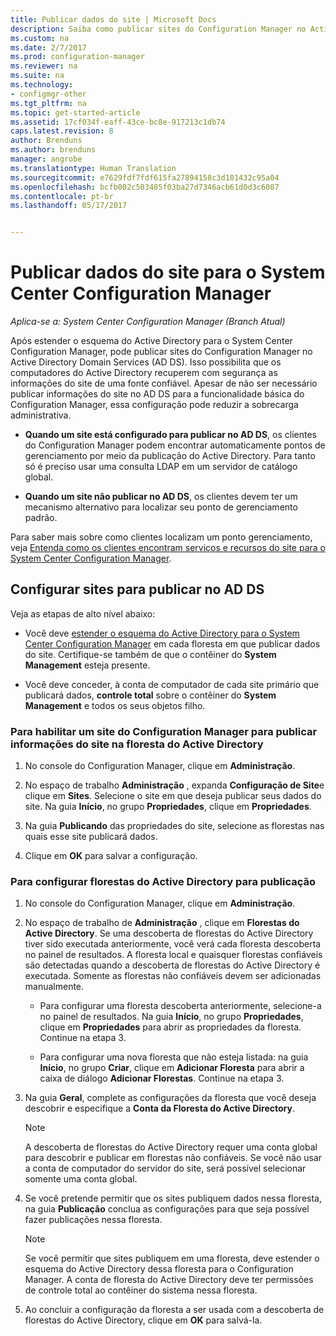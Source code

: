 ```yaml
---
title: Publicar dados do site | Microsoft Docs
description: Saiba como publicar sites do Configuration Manager no Active Directory Domain Services.
ms.custom: na
ms.date: 2/7/2017
ms.prod: configuration-manager
ms.reviewer: na
ms.suite: na
ms.technology:
- configmgr-other
ms.tgt_pltfrm: na
ms.topic: get-started-article
ms.assetid: 17cf034f-eaff-43ce-bc8e-917213c1db74
caps.latest.revision: 8
author: Brenduns
ms.author: brenduns
manager: angrobe
ms.translationtype: Human Translation
ms.sourcegitcommit: e7629fdf7fdf615fa27894158c3d101432c95a04
ms.openlocfilehash: bcfb002c503485f03ba27d7346acb61d0d3c6087
ms.contentlocale: pt-br
ms.lasthandoff: 05/17/2017


---
```

# <a name="publish-site-data-for-system-center-configuration-manager"></a>Publicar dados do site para o System Center Configuration Manager

*Aplica-se a: System Center Configuration Manager (Branch Atual)*

Após estender o esquema do Active Directory para o System Center Configuration Manager, pode publicar sites do Configuration Manager no Active Directory Domain Services (AD DS). Isso possibilita que os computadores do Active Directory recuperem com segurança as informações do site de uma fonte confiável. Apesar de não ser necessário publicar informações do site no AD DS para a funcionalidade básica do Configuration Manager, essa configuração pode reduzir a sobrecarga administrativa.  

-   **Quando um site está configurado para publicar no AD DS**, os clientes do Configuration Manager podem encontrar automaticamente pontos de gerenciamento por meio da publicação do Active Directory. Para tanto só é preciso usar uma consulta LDAP em um servidor de catálogo global.  

-   **Quando um site não publicar no AD DS**, os clientes devem ter um mecanismo alternativo para localizar seu ponto de gerenciamento padrão.  

Para saber mais sobre como clientes localizam um ponto gerenciamento, veja [Entenda como os clientes encontram serviços e recursos do site para o System Center Configuration Manager](../../../../core/plan-design/hierarchy/understand-how-clients-find-site-resources-and-services.md).  

## <a name="configure-sites-to-publish-to-ad-ds"></a>Configurar sites para publicar no AD DS  
 Veja as etapas de alto nível abaixo:  

-   Você deve [estender o esquema do Active Directory para o System Center Configuration Manager](../../../../core/plan-design/network/extend-the-active-directory-schema.md) em cada floresta em que publicar dados do site. Certifique-se também de que o contêiner do **System Management** esteja presente.  

-   Você deve conceder, à conta de computador de cada site primário que publicará dados, **controle total** sobre o contêiner do **System Management** e todos os seus objetos filho.  

### <a name="to-enable-a-configuration-manager-site-to-publish-site-information-to-active-directory-forest"></a>Para habilitar um site do Configuration Manager para publicar informações do site na floresta do Active Directory

1.  No console do Configuration Manager, clique em **Administração**.  

2.  No espaço de trabalho **Administração** , expanda **Configuração de Site**e clique em **Sites**. Selecione o site em que deseja publicar seus dados do site. Na guia **Início**, no grupo **Propriedades**, clique em **Propriedades**.  

3.  Na guia **Publicando** das propriedades do site, selecione as florestas nas quais esse site publicará dados.  

4.  Clique em **OK** para salvar a configuração.  

### <a name="to-set-up-active-directory-forests-for-publishing"></a>Para configurar florestas do Active Directory para publicação  

1.  No console do Configuration Manager, clique em **Administração**.  

2.  No espaço de trabalho de **Administração** , clique em **Florestas do Active Directory**. Se uma descoberta de florestas do Active Directory tiver sido executada anteriormente, você verá cada floresta descoberta no painel de resultados. A floresta local e quaisquer florestas confiáveis são detectadas quando a descoberta de florestas do Active Directory é executada. Somente as florestas não confiáveis devem ser adicionadas manualmente.  

    -   Para configurar uma floresta descoberta anteriormente, selecione-a no painel de resultados. Na guia **Início**, no grupo **Propriedades**, clique em **Propriedades** para abrir as propriedades da floresta. Continue na etapa 3.  

    -   Para configurar uma nova floresta que não esteja listada: na guia **Início**, no grupo **Criar**, clique em **Adicionar Floresta** para abrir a caixa de diálogo **Adicionar Florestas**. Continue na etapa 3.  

3.  Na guia **Geral**, complete as configurações da floresta que você deseja descobrir e especifique a **Conta da Floresta do Active Directory**.  

    > [!NOTE]  
    >  A descoberta de florestas do Active Directory requer uma conta global para descobrir e publicar em florestas não confiáveis. Se você não usar a conta de computador do servidor do site, será possível selecionar somente uma conta global.  

4.  Se você pretende permitir que os sites publiquem dados nessa floresta, na guia **Publicação** conclua as configurações para que seja possível fazer publicações nessa floresta.  

    > [!NOTE]  
    >  Se você permitir que sites publiquem em uma floresta, deve estender o esquema do Active Directory dessa floresta para o Configuration Manager. A conta de floresta do Active Directory deve ter permissões de controle total ao contêiner do sistema nessa floresta.  

5.  Ao concluir a configuração da floresta a ser usada com a descoberta de florestas do Active Directory, clique em **OK** para salvá-la.  


